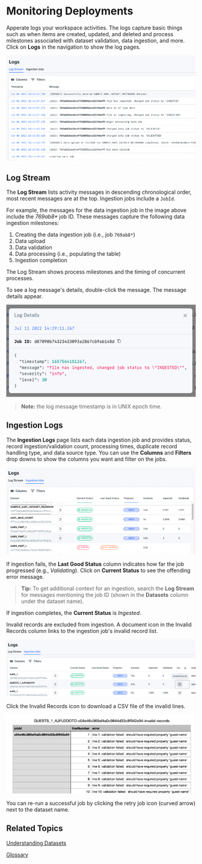 # Monitoring Deployments

Apperate logs your workspace activities. The logs capture basic things such as when items are created, updated, and deleted and process milestones associated with dataset validation, data ingestion, and more. Click on **Logs** in the navigation to show the log pages.

![log-stream-2.png](./monitoring-deployments/log-stream-2.png)

## Log Stream

The **Log Stream** lists activity messages in descending chronological order, most recent messages are at the top. Ingestion jobs include a `JobId`.

For example, the messages for the data ingestion job in the image above include the *769ab8\** job ID. These messages capture the following data ingestion milestones:

1. Creating the data ingestion job (i.e., job `769ab8*`)
1. Data upload
1. Data validation
1. Data processing (i.e., populating the table)
1. Ingestion completion

The Log Stream shows process milestones and the timing of concurrent processes.

To see a log message's details, double-click the message. The message details appear.

![](./monitoring-deployments/log-message-details.png)

> **Note:** the log message timestamp is in UNIX epoch time.

## Ingestion Logs

The **Ingestion Logs** page lists each data ingestion job and provides status, record ingestion/validation count, processing times, duplicate record handling type, and data source type. You can use the **Columns** and **Filters** drop downs to show the columns you want and filter on the jobs.

![ingestion-jobs.png](./monitoring-deployments/ingestion-jobs.png)

If ingestion fails, the **Last Good Status** column indicates how far the job progressed (e.g., *Validating*). Click on **Current Status** to see the offending error message.  

> **Tip:** To get additional context for an ingestion, search the **Log Stream** for messages mentioning the job ID (shown in the **Datasets** column under the dataset name).

If ingestion completes, the **Current Status** is *Ingested*.

Invalid records are excluded from ingestion. A document icon in the Invalid Records column links to the ingestion job\'s invalid record list.

![invalid-records-1.png](./monitoring-deployments/invalid-records-1.png)

Click the Invalid Records icon to download a CSV file of the invalid lines.

![invalid-records-csv.png](./monitoring-deployments/invalid-records-csv.png)

You can re-run a successful job by clicking the retry job icon (curved arrow) next to the dataset name.

## Related Topics

[Understanding Datasets](../managing-your-data/understanding-datasets.md)

[Glossary](../reference/glossary.md)
